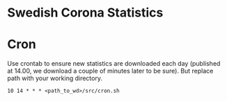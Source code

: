 # Swedish Corona Statistics

# Cron

Use crontab to ensure new statistics are downloaded each day (published at 14.00, we download a couple of minutes later to be sure). But replace path with your working directory.

```
10 14 * * * <path_to_wd>/src/cron.sh
```
